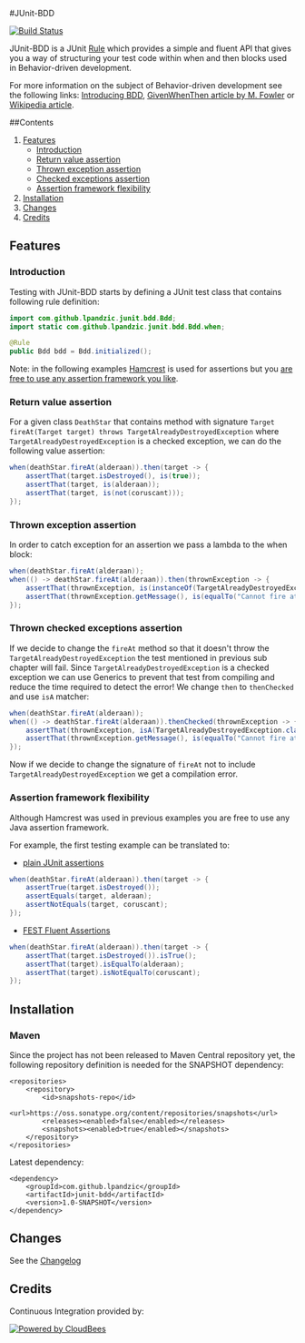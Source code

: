 #JUnit-BDD

[![Build Status](https://lpandzic.ci.cloudbees.com/buildStatus/icon?job=junit-bdd)](https://lpandzic.ci.cloudbees.com/job/junit-bdd/)

JUnit-BDD is a JUnit [Rule][1] which provides a simple and fluent API that gives you a way of structuring your test code within when and then blocks used in Behavior-driven development.

For more information on the subject of  Behavior-driven development see the following links: [Introducing BDD][2], [GivenWhenThen article by M. Fowler][3] or [Wikipedia article][4].

##Contents

1. [Features](#Features)
    * [Introduction](#Introduction)
    * [Return value assertion](#ReturnValueAssertion)
    * [Thrown exception assertion](#ThrownExceptiosAssertion)
    * [Checked exceptions assertion](#ThrownCheckedExceptiosAssertion)
    * [Assertion framework flexibility](#AssertionFrameworkFlexibility)
2. [Installation](#Installation)
3. [Changes](#Changes)
4. [Credits](#Credits)

## <a name="Features"></a> Features

### <a name="Introduction"></a>Introduction

Testing with JUnit-BDD starts by defining a JUnit test class that contains following rule definition:

```java
import com.github.lpandzic.junit.bdd.Bdd;
import static com.github.lpandzic.junit.bdd.Bdd.when;

@Rule
public Bdd bdd = Bdd.initialized();
```

Note: in the following examples [Hamcrest][6] is used for assertions but you [are free to use any assertion framework you like](#AssertionFrameworkFlexibility).

### <a name="ReturnValueAssertion"></a>Return value assertion

For a given class `DeathStar` that contains method with signature `Target fireAt(Target target) throws TargetAlreadyDestroyedException` where `TargetAlreadyDestroyedException` is a checked exception, we can do the following value assertion:

```java
when(deathStar.fireAt(alderaan)).then(target -> {
    assertThat(target.isDestroyed(), is(true));
    assertThat(target, is(alderaan));
    assertThat(target, is(not(coruscant)));
});
```

### <a name="ThrownExceptiosAssertion"></a>Thrown exception assertion

In order to catch exception for an assertion we pass a lambda to the when block:

```java
when(deathStar.fireAt(alderaan));
when(() -> deathStar.fireAt(alderaan)).then(thrownException -> {
    assertThat(thrownException, is(instanceOf(TargetAlreadyDestroyedException.class)));
    assertThat(thrownException.getMessage(), is(equalTo("Cannot fire at a destroyed " + alderaan)));
});
```

### <a name="ThrownCheckedExceptiosAssertion"></a>Thrown checked exceptions assertion

If we decide to change the `fireAt` method so that it doesn't throw the `TargetAlreadyDestroyedException` the test mentioned in previous sub chapter will fail. Since `TargetAlreadyDestroyedException` is a checked exception we can use Generics to prevent that test from compiling and reduce the time required to detect the error!
We change `then` to `thenChecked` and use `isA` matcher:

```java
when(deathStar.fireAt(alderaan));
when(() -> deathStar.fireAt(alderaan)).thenChecked(thrownException -> {
    assertThat(thrownException, isA(TargetAlreadyDestroyedException.class));
    assertThat(thrownException.getMessage(), is(equalTo("Cannot fire at a destroyed " + alderaan)));
});
```

Now if we decide to change the signature of `fireAt` not to include `TargetAlreadyDestroyedException` we get a compilation error.

### <a name="AssertionFrameworkFlexibility"></a>Assertion framework flexibility

Although Hamcrest was used in previous examples you are free to use any Java assertion framework.

For example, the first testing example can be translated to:

* [plain JUnit assertions][7]

```java
when(deathStar.fireAt(alderaan)).then(target -> {
    assertTrue(target.isDestroyed());
    assertEquals(target, alderaan);
    assertNotEquals(target, coruscant);
});
```

* [FEST Fluent Assertions][8] 

```java
when(deathStar.fireAt(alderaan)).then(target -> {
    assertThat(target.isDestroyed()).isTrue();
    assertThat(target).isEqualTo(alderaan);
    assertThat(target).isNotEqualTo(coruscant);
});
```

## <a name="Installation"></a> Installation

### Maven

Since the project has not been released to Maven Central repository yet, the following repository definition is needed for the SNAPSHOT dependency:
```
<repositories>
    <repository>
		<id>snapshots-repo</id>
		<url>https://oss.sonatype.org/content/repositories/snapshots</url>
		<releases><enabled>false</enabled></releases>
		<snapshots><enabled>true</enabled></snapshots>
	</repository>
</repositories>
```

Latest dependency:

```
<dependency>
    <groupId>com.github.lpandzic</groupId>
	<artifactId>junit-bdd</artifactId>
	<version>1.0-SNAPSHOT</version>
</dependency>
```

## <a name="Changes"></a> Changes

See the [Changelog](https://github.com/lpandzic/junit-bdd/blob/master/CHANGELOG.md)

## <a name="Credits"></a> Credits

Continuous Integration provided by:

[![Powered by CloudBees](http://www.cloudbees.com/sites/default/files/Button-Powered-by-CB.png)](http://www.cloudbees.com/sites/default/files/Button-Powered-by-CB.png)

[1]: http://junit-team.github.io/junit/javadoc/4.11/org/junit/Rule.html
[2]: http://dannorth.net/introducing-bdd/
[3]: http://martinfowler.com/bliki/GivenWhenThen.html
[4]: http://en.wikipedia.org/wiki/Behavior-driven_development
[5]: http://docs.oracle.com/javase/8/docs/api/java/util/function/Consumer.html
[6]: https://github.com/hamcrest/JavaHamcrest
[7]: https://github.com/junit-team/junit/wiki/Assertions
[8]: https://github.com/alexruiz/fest-assert-2.x